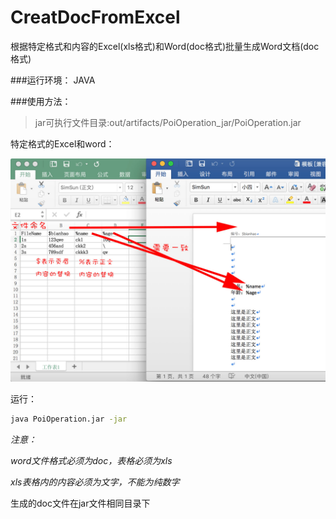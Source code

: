 # CreatDocFromExcel
根据特定格式和内容的Excel(xls格式)和Word(doc格式)批量生成Word文档(doc格式)


###运行环境：
JAVA

###使用方法：
>jar可执行文件目录:out/artifacts/PoiOperation_jar/PoiOperation.jar


特定格式的Excel和word：

![Alt text](示例图片.jpg "示例图片")

运行：


```bash
java PoiOperation.jar -jar
```

*注意：*


*word文件格式必须为doc，表格必须为xls*


*xls表格内的内容必须为文字，不能为纯数字*


生成的doc文件在jar文件相同目录下

